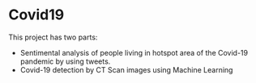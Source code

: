 # Covid19

This project has two parts:

- Sentimental analysis of people living in hotspot area of the Covid-19 pandemic by using tweets.
- Covid-19 detection by CT Scan images using Machine Learning
